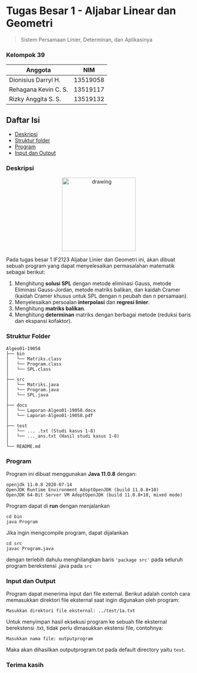 # Tugas Besar 1 - Aljabar Linear dan Geometri
> Sistem Persamaan Linier, Determinan, dan Aplikasinya
### Kelompok 39
| Anggota | NIM |
| --- | --- |
|Dionisius Darryl H. | 13519058 |	
|Rehagana Kevin C. S. | 13519117 |	
|Rizky Anggita S. S. | 13519132 |

## Daftar Isi
- <a href="#deskripsi">Deskripsi</a>
- <a href="#struktur">Struktur folder</a>
- <a href="#program">Program</a>
- <a href="#inputoutput">Input dan Output</a>

### Deskripsi
<span id='deskripsi'></span>
<p align="center">
  <img src="https://upload.wikimedia.org/wikipedia/commons/thumb/b/bf/Matris.png/440px-Matris.png" alt="drawing" width="200"/><br>
</p>
Pada tugas besar 1 IF2123 Aljabar Linier dan Geometri ini, akan dibuat sebuah program yang dapat menyelesaikan permasalahan matematik sebagai berikut: 

1. Menghitung **solusi SPL** dengan metode eliminasi Gauss, metode Eliminasi Gauss-Jordan, metode matriks balikan, dan kaidah Cramer (kaidah Cramer khusus untuk SPL dengan n peubah dan n persamaan).  
2. Menyelesaikan persoalan **interpolasi** dan **regresi linier**.  
3. Menghitung **matriks balikan**. 
4. Menghitung **determinan** matriks dengan berbagai metode (reduksi baris dan ekspansi kofaktor). 

### Struktur Folder
<span id='struktur'></span>
```
Algeo01-19058
├── bin
│   └── Matriks.class
│   └── Program.class
│   └── SPL.class
│
├── src
│   └── Matriks.java
│   └── Program.java
│   └── SPL.java
│
├── docs
│   └── Laporan-Algeo01-19058.docx
│   └── Laporan-Algeo01-19058.pdf
│
├── test
│   └── ... .txt (Studi kasus 1-8)
│   └── ..._ans.txt (Hasil studi kasus 1-8)
│
└── README.md
```

### Program
<span id='program'></span>
Program ini dibuat menggunakan **Java 11.0.8** dengan:
```
openjdk 11.0.8 2020-07-14
OpenJDK Runtime Environment AdoptOpenJDK (build 11.0.8+10)
OpenJDK 64-Bit Server VM AdoptOpenJDK (build 11.0.8+10, mixed mode)
```
Program dapat di **run** dengan menjalankan
```
cd bin
java Program
```

Jika ingin mengcompile program, dapat dijalankan
```
cd src
javac Program.java
```
dengan terlebih dahulu menghilangkan baris ```'package src'``` pada seluruh program berekstensi .java pada ```src```

### Input dan Output
<span id='inputoutput'></span>

Program dapat menerima input dari file external. Berikut adalah contoh cara memasukkan direktori file eksternal saat ingin digunakan oleh program:
```
Masukkan direktori file eksternal: ../test/1a.txt
```

Untuk menyimpan hasil eksekusi program ke sebuah file eksternal berekstensi .txt, tidak perlu dimasukkan ekstensi file, contohnya:
```
Masukkan nama file: outputprogram
```
Maka akan dihasilkan outputprogram.txt pada default directory yaitu ```test```.

### Terima kasih
